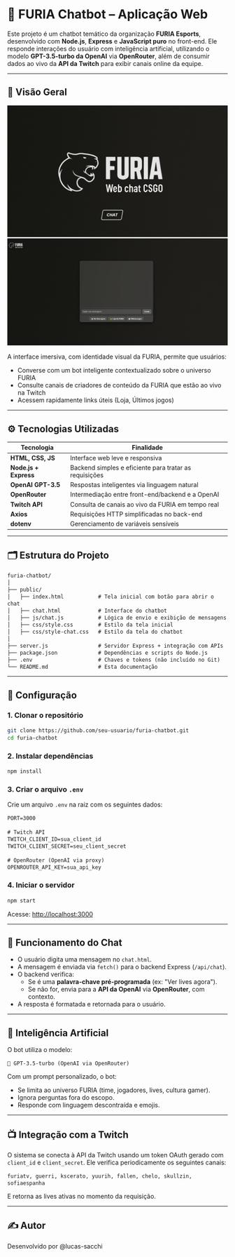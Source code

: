 
# 🐾 FURIA Chatbot – Aplicação Web

Este projeto é um chatbot temático da organização **FURIA Esports**, desenvolvido com **Node.js**, **Express** e **JavaScript puro** no front-end. Ele responde interações do usuário com inteligência artificial, utilizando o modelo **GPT-3.5-turbo da OpenAI** via **OpenRouter**, além de consumir dados ao vivo da **API da Twitch** para exibir canais online da equipe.

---

## 📸 Visão Geral

![Página Inicial](assets/app.png)
![Chat](assets/chat.png)

A interface imersiva, com identidade visual da FURIA, permite que usuários:
- Converse com um bot inteligente contextualizado sobre o universo FURIA
- Consulte canais de criadores de conteúdo da FURIA que estão ao vivo na Twitch
- Acessem rapidamente links úteis (Loja, Últimos jogos)

---

## ⚙️ Tecnologias Utilizadas

| Tecnologia         | Finalidade                                                    |
|--------------------|---------------------------------------------------------------|
| **HTML, CSS, JS**  | Interface web leve e responsiva                               |
| **Node.js + Express** | Backend simples e eficiente para tratar as requisições       |
| **OpenAI GPT-3.5** | Respostas inteligentes via linguagem natural                  |
| **OpenRouter**     | Intermediação entre front-end/backend e a OpenAI              |
| **Twitch API**     | Consulta de canais ao vivo da FURIA em tempo real             |
| **Axios**          | Requisições HTTP simplificadas no back-end                    |
| **dotenv**         | Gerenciamento de variáveis sensíveis                          |

---

## 🗂️ Estrutura do Projeto

```
furia-chatbot/
│
├── public/
│   ├── index.html           # Tela inicial com botão para abrir o chat
│   ├── chat.html            # Interface do chatbot
│   ├── js/chat.js           # Lógica de envio e exibição de mensagens
│   ├── css/style.css        # Estilo da tela inicial
│   ├── css/style-chat.css   # Estilo da tela do chatbot
│
├── server.js                # Servidor Express + integração com APIs
├── package.json             # Dependências e scripts do Node.js
├── .env                     # Chaves e tokens (não incluído no Git)
└── README.md                # Esta documentação
```

---

## 🔧 Configuração

### 1. Clonar o repositório

```bash
git clone https://github.com/seu-usuario/furia-chatbot.git
cd furia-chatbot
```

### 2. Instalar dependências

```bash
npm install
```

### 3. Criar o arquivo `.env`

Crie um arquivo `.env` na raiz com os seguintes dados:

```env
PORT=3000

# Twitch API
TWITCH_CLIENT_ID=sua_client_id
TWITCH_CLIENT_SECRET=seu_client_secret

# OpenRouter (OpenAI via proxy)
OPENROUTER_API_KEY=sua_api_key
```

### 4. Iniciar o servidor

```bash
npm start
```

Acesse: [http://localhost:3000](http://localhost:3000)

---

## 💬 Funcionamento do Chat

- O usuário digita uma mensagem no `chat.html`.
- A mensagem é enviada via `fetch()` para o backend Express (`/api/chat`).
- O backend verifica:
  - Se é uma **palavra-chave pré-programada** (ex: "Ver lives agora").
  - Se não for, envia para a **API da OpenAI** via **OpenRouter**, com contexto.
- A resposta é formatada e retornada para o usuário.

---

## 🧠 Inteligência Artificial

O bot utiliza o modelo:

```
🧠 GPT-3.5-turbo (OpenAI via OpenRouter)
```

Com um prompt personalizado, o bot:
- Se limita ao universo FURIA (time, jogadores, lives, cultura gamer).
- Ignora perguntas fora do escopo.
- Responde com linguagem descontraída e emojis.

---

## 📺 Integração com a Twitch

O sistema se conecta à API da Twitch usando um token OAuth gerado com `client_id` e `client_secret`. Ele verifica periodicamente os seguintes canais:

```
furiatv, guerri, kscerato, yuurih, fallen, chelo, skullzin, sofiaespanha
```

E retorna as lives ativas no momento da requisição.

---


## ✍️ Autor

Desenvolvido por @lucas-sacchi 
